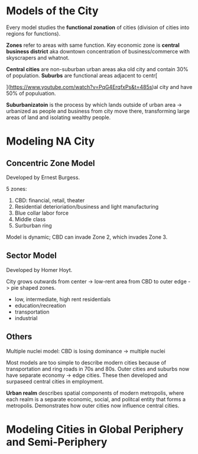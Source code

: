 # Models of the City

Every model studies the **functional zonation** of cities (division of cities into regions for functions).

**Zones** refer to areas with same function. Key economic zone is **central business district** aka downtown concentration of business/commerce with skyscrapers and whatnot. 

**Central cities** are non-suburban urban areas aka old city and contain 30% of population. **Suburbs** are functional areas adjacent to centr[

](https://www.youtube.com/watch?v=PqG4ErqfxPs&t=485s)al city and have 50% of populuation.

**Suburbanizatoin** is the process by which lands outside of urban area -> urbanized as people and business from city move there, transforming large areas of land and isolating wealthy people. 

# Modeling NA City

## Concentric Zone Model

Developed by Ernest Burgess.

5 zones:
1. CBD: financial, retail, theater
2. Residential deterioriation/business and light manufacturing
3. Blue collar labor force
4. Middle class
5. Surburban ring

Model is dynamic; CBD can invade Zone 2, which invades Zone 3.

## Sector Model

Developed by Homer Hoyt.

City grows outwards from center -> low-rent area from CBD to outer edge -> pie shaped zones.
- low, intermediate, high rent residentials
- education/recreation
- transportation
- industrial

## Others

Multiple nuclei model: CBD is losing dominance -> multiple nuclei

Most models are too simple to describe modern cities because of transportation and ring roads in 70s and 80s. Outer cities and suburbs now have separate economy -> edge cities. These then developed and surpaseed central cities in employment.

**Urban realm** describes spatial components of modern metropolis, where each realm is a separate economic, social, and politcal entity that forms a metropolis. Demonstrates how outer cities now influence central cities.

# Modeling Cities in Global Periphery and Semi-Periphery